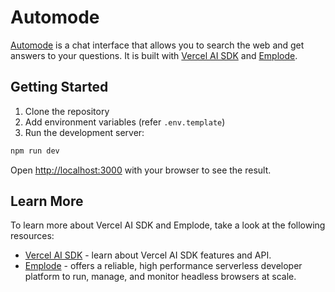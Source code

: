 # Automode

[Automode](https://automode.systems) is a chat interface that allows you to search the web and get answers to your questions. It is built with [Vercel AI SDK](https://www.npmjs.com/package/ai) and [Emplode](https://www.emplode.com/).

## Getting Started

1. Clone the repository
2. Add environment variables (refer `.env.template`)
3. Run the development server:

```bash
npm run dev
```

Open [http://localhost:3000](http://localhost:3000) with your browser to see the result.

## Learn More

To learn more about Vercel AI SDK and Emplode, take a look at the following resources:

- [Vercel AI SDK](https://www.npmjs.com/package/ai) - learn about Vercel AI SDK features and API.
- [Emplode](https://www.emplode.com/) - offers a reliable, high performance serverless developer platform to run, manage, and monitor headless browsers at scale.
 
 
